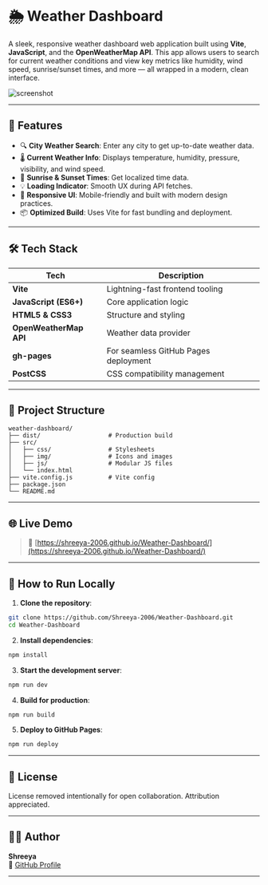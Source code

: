# 🌦️ Weather Dashboard

A sleek, responsive weather dashboard web application built using **Vite**, **JavaScript**, and the **OpenWeatherMap API**. This app allows users to search for current weather conditions and view key metrics like humidity, wind speed, sunrise/sunset times, and more — all wrapped in a modern, clean interface.

![screenshot](screenshot.png) <!-- Replace with actual image link if available -->

---

## 🚀 Features

- 🔍 **City Weather Search**: Enter any city to get up-to-date weather data.
- 🌡️ **Current Weather Info**: Displays temperature, humidity, pressure, visibility, and wind speed.
- 🌅 **Sunrise & Sunset Times**: Get localized time data.
- 💡 **Loading Indicator**: Smooth UX during API fetches.
- 🎨 **Responsive UI**: Mobile-friendly and built with modern design practices.
- 📦 **Optimized Build**: Uses Vite for fast bundling and deployment.

---

## 🛠️ Tech Stack

| Tech                 | Description                            |
|----------------------|----------------------------------------|
| **Vite**             | Lightning-fast frontend tooling         |
| **JavaScript (ES6+)**| Core application logic                  |
| **HTML5 & CSS3**     | Structure and styling                   |
| **OpenWeatherMap API** | Weather data provider                |
| **gh-pages**         | For seamless GitHub Pages deployment    |
| **PostCSS**          | CSS compatibility management            |

---

## 📁 Project Structure

```
weather-dashboard/
├── dist/                   # Production build
├── src/
│   ├── css/                # Stylesheets
│   ├── img/                # Icons and images
│   ├── js/                 # Modular JS files
│   └── index.html
├── vite.config.js          # Vite config
├── package.json
└── README.md
```

---

## 🌐 Live Demo

> 🔗 [https://shreeya-2006.github.io/Weather-Dashboard/](https://shreeya-2006.github.io/Weather-Dashboard/)

---

## 🚀 How to Run Locally

1. **Clone the repository**:

```bash
git clone https://github.com/Shreeya-2006/Weather-Dashboard.git
cd Weather-Dashboard
```

2. **Install dependencies**:

```bash
npm install
```

3. **Start the development server**:

```bash
npm run dev
```

4. **Build for production**:

```bash
npm run build
```

5. **Deploy to GitHub Pages**:

```bash
npm run deploy
```

---

## 📄 License

License removed intentionally for open collaboration. Attribution appreciated.

---

## 👩‍💻 Author

**Shreeya**  
🔗 [GitHub Profile](https://github.com/Shreeya-2006)

---

